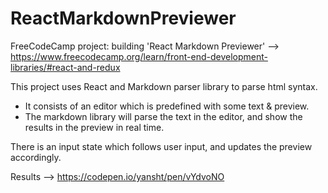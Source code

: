 # ReactMarkdownPreviewer

FreeCodeCamp project: building 'React Markdown Previewer' --> <br/>
https://www.freecodecamp.org/learn/front-end-development-libraries/#react-and-redux

This project uses React and Markdown parser library to parse html syntax.
- It consists of an editor which is predefined with some text & preview.
- The markdown library will parse the text in the editor, and show the results in the preview in real time.

There is an input state which follows user input, and updates the preview accordingly.

Results --> 
https://codepen.io/yansht/pen/vYdvoNO
